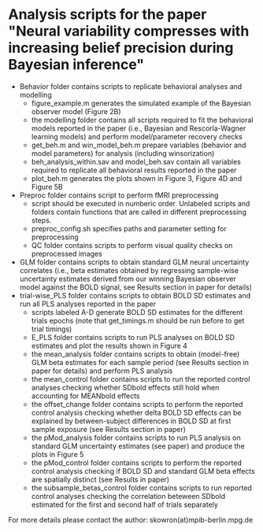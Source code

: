 # Analysis scripts for the paper "Neural variability compresses with increasing belief precision during Bayesian inference"

* Behavior folder contains scripts to replicate behavioral analyses and modelling
    * figure_example.m generates the simulated example of the Bayesian observer model (Figure 2B)
    * the modelling folder contains all scripts required to fit the behavioral models reported in the paper (i.e., Bayesian and Rescorla-Wagner learning models) and perform model/parameter recovery checks
    * get_beh.m and win_model_beh.m prepare variables (behavior and model parameters) for analysis (including winsorization)
    * beh_analysis_within.sav and model_beh.sav contain all variables required to replicate all behavioral results reported in the paper
    * plot_beh.m generates the plots shown in Figure 3, Figure 4D and Figure 5B
* Preproc folder contains script to perform fMRI preprocessing
    * script should be executed in numberic order. Unlabeled scripts and folders contain functions that are called in different preprocessing steps.
    * preproc_config.sh specifies paths and parameter setting for preprocessing
    * QC folder contains scripts to perform visual quality checks on preprocessed images
* GLM folder contains scripts to obtain standard GLM neural uncertainty correlates (i.e., beta estimates obtained by regressing sample-wise uncertainty estimates derived from our winning Bayesian observer model against the BOLD signal, see Results section in paper for details)
* trial-wise_PLS folder contains scripts to obtain BOLD SD estimates and run all PLS analyses reported in the paper
    * scripts labeled A-D generate BOLD SD estimates for the different trials epochs (note that get_timings.m should be run before to get trial timings)
    * E_PLS folder contains scripts to run PLS analyses on BOLD SD estimates and plot the results shown in Figure 4
    * the mean_analysis folder contains scripts to obtain (model-free) GLM beta estimates for each sample period (see Results section in paper for details) and perform PLS analysis
	* the mean_control folder contains scripts to run the reported control analyses checking whether SDbold effects still hold when accounting for MEANbold effects
    * the offset_change folder contains scripts to perform the reported control analysis checking whether delta BOLD SD effects can be explained by between-subject differences in BOLD SD at first sample exposure (see Results section in paper)
    * the pMod_analysis folder contains scripts to run PLS analysis on standard GLM uncertainty estimates (see paper) and produce the plots in Figure 5
    * the pMod_control folder contains scripts to perform the reported control analysis checking if BOLD SD and standard GLM beta effects are spatially distinct (see Results in paper)
	* the subsample_betas_control folder contains scripts to run reported control analyses checking the correlation beteween SDbold estimated for the first and second half of trials separately

For more details please contact the author: skowron(at)mpib-berlin.mpg.de
